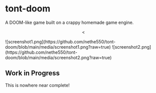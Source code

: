 # tont-doom
A DOOM-like game built on a crappy homemade game engine.
<p align="center">
    <
</p>
![screenshot1.png](https://github.com/nethe550/tont-doom/blob/main/media/screenshot1.png?raw=true) ![screenshot2.png](https://github.com/nethe550/tont-doom/blob/main/media/screenshot2.png?raw=true)

## Work in Progress
This is nowhere near complete!
